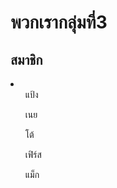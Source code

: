 <h1>พวกเรากลุ่มที่3</h1>
<h2>สมาชิก</h2>
<li>
  <ol>แป้ง</ol>
  <ol>เนย</ol>
  <ol>โต้</ol>
  <ol>เฟิร์ส</ol>
  <ol>แม็ก</ol>
</li>
